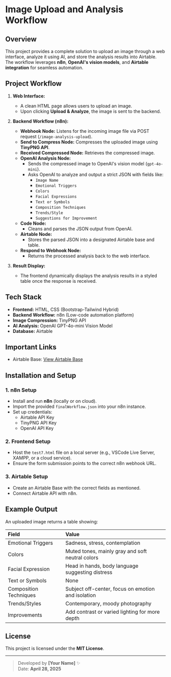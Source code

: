 # Image Upload and Analysis Workflow

## Overview
This project provides a complete solution to upload an image through a web interface, analyze it using AI, and store the analysis results into Airtable. The workflow leverages **n8n**, **OpenAI's vision models**, and **Airtable integration** for seamless automation.

## Project Workflow

1. **Web Interface:**
    - A clean HTML page allows users to upload an image.
    - Upon clicking **Upload & Analyze**, the image is sent to the backend.

2. **Backend Workflow (n8n):**
    - **Webhook Node:** Listens for the incoming image file via POST request (`/image-analysis-upload`).
    - **Send to Compress Node:** Compresses the uploaded image using **TinyPNG API**.
    - **Received Compressed Node:** Retrieves the compressed image.
    - **OpenAI Analysis Node:**
      - Sends the compressed image to OpenAI's vision model (`gpt-4o-mini`).
      - Asks OpenAI to analyze and output a strict JSON with fields like:
        - `Image Name`
        - `Emotional Triggers`
        - `Colors`
        - `Facial Expressions`
        - `Text or Symbols`
        - `Composition Techniques`
        - `Trends/Style`
        - `Suggestions for Improvement`
    - **Code Node:**
      - Cleans and parses the JSON output from OpenAI.
    - **Airtable Node:**
      - Stores the parsed JSON into a designated Airtable base and table.
    - **Respond to Webhook Node:**
      - Returns the processed analysis back to the web interface.

3. **Result Display:**
    - The frontend dynamically displays the analysis results in a styled table once the response is received.

## Tech Stack
- **Frontend:** HTML, CSS (Bootstrap-Tailwind Hybrid)
- **Backend Workflow:** n8n (Low-code automation platform)
- **Image Compression:** TinyPNG API
- **AI Analysis:** OpenAI GPT-4o-mini Vision Model
- **Database:** Airtable

## Important Links
- Airtable Base: [View Airtable Base](https://airtable.com/app6LYn5SLnshv85m)

## Installation and Setup

### 1. n8n Setup
- Install and run **n8n** (locally or on cloud).
- Import the provided `finalWorkflow.json` into your n8n instance.
- Set up credentials:
  - Airtable API Key
  - TinyPNG API Key
  - OpenAI API Key

### 2. Frontend Setup
- Host the `test7.html` file on a local server (e.g., VSCode Live Server, XAMPP, or a cloud service).
- Ensure the form submission points to the correct n8n webhook URL.

### 3. Airtable Setup
- Create an Airtable Base with the correct fields as mentioned.
- Connect Airtable API with n8n.

## Example Output
An uploaded image returns a table showing:

| Field | Value |
| :--- | :--- |
| Emotional Triggers | Sadness, stress, contemplation |
| Colors | Muted tones, mainly gray and soft neutral colors |
| Facial Expression | Head in hands, body language suggesting distress |
| Text or Symbols | None |
| Composition Techniques | Subject off-center, focus on emotion and isolation |
| Trends/Styles | Contemporary, moody photography |
| Improvements | Add contrast or varied lighting for more depth |

## License
This project is licensed under the **MIT License**.

---

> Developed by **[Your Name]** ✨  
> Date: **April 28, 2025**
